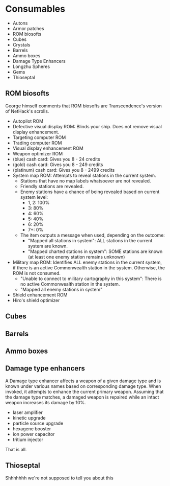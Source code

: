 # Consumables

- Autons
- Armor patches
- ROM biosofts
- Cubes
- Crystals
- Barrels
- Ammo boxes
- Damage Type Enhancers
- Longzhu Spheres
- Gems
- Thioseptal

## ROM biosofts
George himself comments that ROM biosofts are Transcendence's version of NetHack's scrolls.

- Autopilot ROM
- Defective visual display ROM: Blinds your ship. Does not remove visual display enhancement.
- Targeting computer ROM
- Trading computer ROM
- Visual display enhancement ROM
- Weapon optimizer ROM
- (blue) cash card: Gives you 8 - 24 credits
- (gold) cash card: Gives you 8 - 249 credits
- (platinum) cash card: Gives you 8 - 2499 credits
- System map ROM: Attempts to reveal stations in the current system.
  - Stations that have no map labels whatsoever are not revealed.
  - Friendly stations are revealed.
  - Enemy stations have a chance of being revealed based on current system level:
    - 1, 2: 100%
    - 3: 80%
    - 4: 60%
    - 5: 40%
    - 6: 20%
    - 7+: 0% 
  - The item outputs a message when used, depending on the outcome:
    - "Mapped all stations in system": ALL stations in the current system are known.
    - "Mapped charted stations in system": SOME stations are known (at least one enemy station remains unknown)
- Military map ROM: Identifies ALL enemy stations in the current system, if there is an active Commonwealth station in the system. Otherwise, the ROM is not consumed.
  - "Unable to connect to military cartography in this system": There is no active Commonwealth station in the system.
  - "Mapped all enemy stations in system"
- Shield enhancement ROM
- Hiro's shield optimizer

## Cubes

## Barrels

## Ammo boxes

## Damage type enhancers
A Damage type enhancer affects a weapon of a given damage type and is known under various names based on corresponding damage type. When invoked, it attempts to enhance the current primary weapon. Assuming that the damage type matches, a damaged weapon is repaired while an intact weapon increases its damage by 10%. 
- laser amplifier
- kinetic upgrade
- particle source upgrade
- hexagene booster
- ion power capacitor
- tritium injector

That is all.

## Thioseptal
Shhhhhhh we're not supposed to tell you about this
